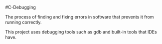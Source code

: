 #C-Debugging

The process of finding and fixing errors in software that prevents it from running correctly.

This project uses debugging tools such as gdb and built-in tools that IDEs have.
